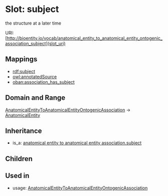 # Slot: subject


the structure at a later time

URI: [http://bioentity.io/vocab/anatomical_entity_to_anatomical_entity_ontogenic_association_subject](slot_uri)
## Mappings

 * [rdf:subject](http://purl.obolibrary.org/obo/rdf_subject)
 * [owl:annotatedSource](http://purl.obolibrary.org/obo/owl_annotatedSource)
 * [oban:association_has_subject](http://purl.obolibrary.org/obo/oban_association_has_subject)
## Domain and Range

[AnatomicalEntityToAnatomicalEntityOntogenicAssociation](AnatomicalEntityToAnatomicalEntityOntogenicAssociation.md) -> [AnatomicalEntity](AnatomicalEntity.md)
## Inheritance

 *  is_a: [anatomical entity to anatomical entity association.subject](anatomical_entity_to_anatomical_entity_association_subject.md)
## Children

## Used in

 *  usage: [AnatomicalEntityToAnatomicalEntityOntogenicAssociation](AnatomicalEntityToAnatomicalEntityOntogenicAssociation.md)
